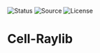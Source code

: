 ![Status](https://badgen.net/badge/Status/Development/red?icon=github)
![Source](https://badgen.net/badge/Tool/raylib/white)
![License](https://badgen.net/badge/license/MIT/green)

# Cell-Raylib
